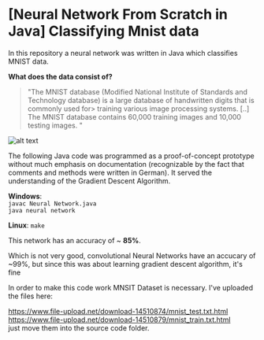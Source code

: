 # [Neural Network From Scratch in Java] Classifying Mnist data

In this repository a neural network was written in Java which classifies MNIST data.

**What does the data consist of?**

> "The MNIST database (Modified National Institute of Standards and Technology database) is a large database of handwritten digits that is commonly used for> training various image processing systems. [..]
> The MNIST database contains 60,000 training images and 10,000 testing images. "

![alt text](https://upload.wikimedia.org/wikipedia/commons/2/27/MnistExamples.png)

The following Java code was programmed as a proof-of-concept prototype without much emphasis on documentation (recognizable by the fact that comments and methods were written in German). It served the understanding of the Gradient Descent Algorithm.

**Windows**:
<br>
``
javac Neural Network.java
``
<br>
``
java neural network
``

**Linux**:
``
make
``

This network has an accuracy of ~ **85%**. 

Which is not very good, convolutional Neural Networks have an accucary of ~99%, but since this was about learning gradient descent algorithm, it's fine

In order to make this code work MNSIT Dataset is necessary. I've uploaded the files here:

https://www.file-upload.net/download-14510874/mnist_test.txt.html<br>
https://www.file-upload.net/download-14510879/mnist_train.txt.html<br>
just move them into the source code folder.

